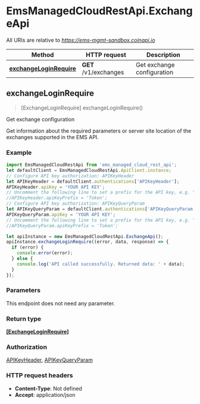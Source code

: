 # EmsManagedCloudRestApi.ExchangeApi

All URIs are relative to *https://ems-mgmt-sandbox.coinapi.io*

Method | HTTP request | Description
------------- | ------------- | -------------
[**exchangeLoginRequire**](ExchangeApi.md#exchangeLoginRequire) | **GET** /v1/exchanges | Get exchange configuration



## exchangeLoginRequire

> [ExchangeLoginRequire] exchangeLoginRequire()

Get exchange configuration

Get information about the required parameters or server site location of the exchanges supported in the EMS API.

### Example

```javascript
import EmsManagedCloudRestApi from 'ems_managed_cloud_rest_api';
let defaultClient = EmsManagedCloudRestApi.ApiClient.instance;
// Configure API key authorization: APIKeyHeader
let APIKeyHeader = defaultClient.authentications['APIKeyHeader'];
APIKeyHeader.apiKey = 'YOUR API KEY';
// Uncomment the following line to set a prefix for the API key, e.g. "Token" (defaults to null)
//APIKeyHeader.apiKeyPrefix = 'Token';
// Configure API key authorization: APIKeyQueryParam
let APIKeyQueryParam = defaultClient.authentications['APIKeyQueryParam'];
APIKeyQueryParam.apiKey = 'YOUR API KEY';
// Uncomment the following line to set a prefix for the API key, e.g. "Token" (defaults to null)
//APIKeyQueryParam.apiKeyPrefix = 'Token';

let apiInstance = new EmsManagedCloudRestApi.ExchangeApi();
apiInstance.exchangeLoginRequire((error, data, response) => {
  if (error) {
    console.error(error);
  } else {
    console.log('API called successfully. Returned data: ' + data);
  }
});
```

### Parameters

This endpoint does not need any parameter.

### Return type

[**[ExchangeLoginRequire]**](ExchangeLoginRequire.md)

### Authorization

[APIKeyHeader](../README.md#APIKeyHeader), [APIKeyQueryParam](../README.md#APIKeyQueryParam)

### HTTP request headers

- **Content-Type**: Not defined
- **Accept**: application/json

